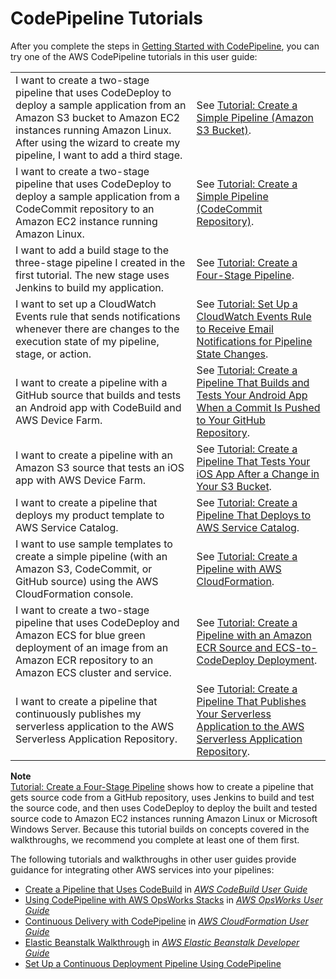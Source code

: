 # CodePipeline Tutorials<a name="tutorials"></a>

After you complete the steps in [Getting Started with CodePipeline](getting-started-codepipeline.md), you can try one of the AWS CodePipeline tutorials in this user guide: 


|  |  | 
| --- |--- |
| I want to create a two\-stage pipeline that uses CodeDeploy to deploy a sample application from an Amazon S3 bucket to Amazon EC2 instances running Amazon Linux\. After using the wizard to create my pipeline, I want to add a third stage\. | See [Tutorial: Create a Simple Pipeline \(Amazon S3 Bucket\)](tutorials-simple-s3.md)\. | 
| I want to create a two\-stage pipeline that uses CodeDeploy to deploy a sample application from a CodeCommit repository to an Amazon EC2 instance running Amazon Linux\. | See [Tutorial: Create a Simple Pipeline \(CodeCommit Repository\)](tutorials-simple-codecommit.md)\. | 
| I want to add a build stage to the three\-stage pipeline I created in the first tutorial\. The new stage uses Jenkins to build my application\. | See [Tutorial: Create a Four\-Stage Pipeline](tutorials-four-stage-pipeline.md)\. | 
| I want to set up a CloudWatch Events rule that sends notifications whenever there are changes to the execution state of my pipeline, stage, or action\. | See [Tutorial: Set Up a CloudWatch Events Rule to Receive Email Notifications for Pipeline State Changes](tutorials-cloudwatch-sns-notifications.md)\. | 
| I want to create a pipeline with a GitHub source that builds and tests an Android app with CodeBuild and AWS Device Farm\. | See [Tutorial: Create a Pipeline That Builds and Tests Your Android App When a Commit Is Pushed to Your GitHub Repository](tutorials-codebuild-devicefarm.md)\. | 
| I want to create a pipeline with an Amazon S3 source that tests an iOS app with AWS Device Farm\. | See [Tutorial: Create a Pipeline That Tests Your iOS App After a Change in Your S3 Bucket](tutorials-codebuild-devicefarm-S3.md)\. | 
| I want to create a pipeline that deploys my product template to AWS Service Catalog\. | See [Tutorial: Create a Pipeline That Deploys to AWS Service Catalog](tutorials-S3-servicecatalog.md)\. | 
| I want to use sample templates to create a simple pipeline \(with an Amazon S3, CodeCommit, or GitHub source\) using the AWS CloudFormation console\. | See [Tutorial: Create a Pipeline with AWS CloudFormation](tutorials-cloudformation.md)\. | 
| I want to create a two\-stage pipeline that uses CodeDeploy and Amazon ECS for blue green deployment of an image from an Amazon ECR repository to an Amazon ECS cluster and service\. | See [Tutorial: Create a Pipeline with an Amazon ECR Source and ECS\-to\-CodeDeploy Deployment](tutorials-ecs-ecr-codedeploy.md)\. | 
| I want to create a pipeline that continuously publishes my serverless application to the AWS Serverless Application Repository\. | See [Tutorial: Create a Pipeline That Publishes Your Serverless Application to the AWS Serverless Application Repository](tutorials-serverlessrepo-auto-publish.md)\. | 

**Note**  
[Tutorial: Create a Four\-Stage Pipeline](tutorials-four-stage-pipeline.md) shows how to create a pipeline that gets source code from a GitHub repository, uses Jenkins to build and test the source code, and then uses CodeDeploy to deploy the built and tested source code to Amazon EC2 instances running Amazon Linux or Microsoft Windows Server\. Because this tutorial builds on concepts covered in the walkthroughs, we recommend you complete at least one of them first\.

The following tutorials and walkthroughs in other user guides provide guidance for integrating other AWS services into your pipelines:
+ [Create a Pipeline that Uses CodeBuild](https://docs.aws.amazon.com/codebuild/latest/userguide/how-to-create-pipeline.html#pipelines-create-console) in *[AWS CodeBuild User Guide](https://docs.aws.amazon.com/codebuild/latest/userguide/)*
+  [Using CodePipeline with AWS OpsWorks Stacks](https://docs.aws.amazon.com/opsworks/latest/userguide/other-services-cp.html) in *[AWS OpsWorks User Guide](https://docs.aws.amazon.com/opsworks/latest/userguide/)*
+ [Continuous Delivery with CodePipeline](https://docs.aws.amazon.com/AWSCloudFormation/latest/UserGuide/continuous-delivery-codepipeline.html) in *[AWS CloudFormation User Guide](https://docs.aws.amazon.com/AWSCloudFormation/latest/UserGuide/)*
+ [Elastic Beanstalk Walkthrough](https://docs.aws.amazon.com/elasticbeanstalk/latest/dg/GettingStarted.Walkthrough.html) in *[AWS Elastic Beanstalk Developer Guide](https://docs.aws.amazon.com/elasticbeanstalk/latest/dg/)* 
+ [Set Up a Continuous Deployment Pipeline Using CodePipeline](https://aws.amazon.com/getting-started/tutorials/continuous-deployment-pipeline/)